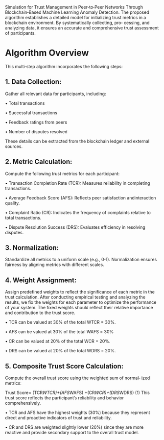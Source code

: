 Simulation for Trust Management in Peer‐to‐Peer Networks Through Blockchain‐Based Machine Learning Anomaly Detection. The proposed algorithm establishes a detailed model for initializing trust metrics in a blockchain environment. By systematically collecting, pro‐ cessing, and analyzing data, it ensures an accurate and comprehensive trust assessment of participants. 
 # Algorithm Overview
This multi‐step algorithm incorporates the following steps:

## 1. Data Collection:

Gather all relevant data for participants, including:

• Total transactions

• Successful transactions

• Feedback ratings from peers

• Number of disputes resolved

These details can be extracted from the blockchain ledger and
external sources.

## 2. Metric Calculation:

Compute the following trust metrics for each participant:

• Transaction Completion Rate (TCR): Measures reliability in completing transactions.

• Average Feedback Score (AFS): Reflects peer satisfaction andinteraction quality.

• Complaint Ratio (CR): Indicates the frequency of complaints relative to total transactions.

• Dispute Resolution Success (DRS): Evaluates efficiency in resolving disputes.

## 3. Normalization:

Standardize all metrics to a uniform scale (e.g., 0‐1). Normalization
ensures fairness by aligning metrics with different scales.
## 4. Weight Assignment:
Assign predefined weights to reflect the significance of each metric
in the trust calculation.
After conducting empirical testing and analyzing the results, we fix
the weights for each parameter to optimize the performance of your
system. The fixed weights should reflect their relative importance
and contribution to the trust score.

• TCR can be valued at 30% of the total WTCR = 30%.

• AFS can be valued at 30% of the total WAFS = 30%

• CR can be valued at 20% of the total WCR = 20%.

• DRS can be valued at 20% of the total WDRS = 20%.

## 5. Composite Trust Score Calculation:
Compute the overall trust score using the weighted sum of normal‐
ized metrics:

Trust Score= (TCR*WTCR)+(AFS*WAFS) +(CR*WCR)+(DRS*WDRS) (1)
This trust score reflects the participant’s reliability and behavior
comprehensively.

• TCR and AFS have the highest weights (30%) because they represent direct and proactive indicators of trust and reliability.

• CR and DRS are weighted slightly lower (20%) since they are more reactive and provide secondary support to the overall trust
model.
